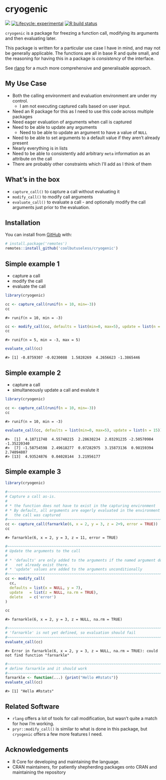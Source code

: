 
<!-- README.md is generated from README.Rmd. Please edit that file -->

# cryogenic

<!-- badges: start -->

![](https://img.shields.io/badge/cool-useless-green.svg) [![Lifecycle:
experimental](https://img.shields.io/badge/lifecycle-experimental-orange.svg)](https://www.tidyverse.org/lifecycle/#experimental)
[![R build
status](https://github.com/coolbutuseless/cryogenic/workflows/R-CMD-check/badge.svg)](https://github.com/coolbutuseless/cryogenic/actions)
<!-- badges: end -->

`cryogenic` is a package for freezing a function call, modifying its
arguments and then evaluating later.

This package is written for a particular use case I have in mind, and
may not be generally applicable. The functions are all in base R and
quite small, and the reasoning for having this in a package is
*consistency* of the interface.

See [rlang](https://cran.r-project.org/package=rlang) for a much more
comprehensive and generalisable approach.

## My Use Case

  - Both the calling environment and evaluation environment are under my
    control.
      - I am not executing captured calls based on user input.
  - Need an R package for this as I need to use this code across
    multiple packages
  - Need eager evaluation of arguments when call is captured
  - Need to be able to update any arguments
      - Need to be able to update an argument to have a value of `NULL`
  - Need to be able to set arguments to a default value if they aren’t
    already present
  - Nearly everything is in lists
  - Need to be able to consistently add arbitrary `meta` information as
    an attribute on the call
  - There are probably other constraints which I’ll add as I think of
    them

## What’s in the box

  - `capture_call()` to capture a call without evaluating it
  - `modify_call()` to modify call arguments
  - `evaluate_call()` to evaluate a call - and optionally modify the
    call arguments just prior to the evaluation.

## Installation

You can install from
[GitHub](https://github.com/coolbutuseless/cryogenic) with:

``` r
# install.package('remotes')
remotes::install_github('coolbutuseless/cryogenic')
```

## Simple example 1

  - capture a call
  - modify the call
  - evaluate the call

<!-- end list -->

``` r
library(cryogenic)

cc <- capture_call(runif(n = 10, min=-3))
cc
```

    #> runif(n = 10, min = -3)

``` r
cc <- modify_call(cc, defaults = list(min=0, max=5), update = list(n = 5))
cc
```

    #> runif(n = 5, min = -3, max = 5)

``` r
evaluate_call(cc)
```

    #> [1] -0.8759307 -0.0230088  1.5828269  4.2656623 -1.3865446

## Simple example 2

  - capture a call
  - simultaneously update a call and evalute it

<!-- end list -->

``` r
library(cryogenic)

cc <- capture_call(runif(n = 10, min=-3))
cc
```

    #> runif(n = 10, min = -3)

``` r
evaluate_call(cc, defaults = list(min=0, max=5), update = list(n = 15))
```

    #>  [1]  4.18711748  4.55740215  2.28638234  2.03291235 -2.50570984 -1.35220340
    #>  [7] -1.58754598  2.49618277  0.07282975  3.15873136  0.98159394  2.74094807
    #> [13]  4.93524876  0.04028144  3.21956177

## Simple example 3

``` r
library(cryogenic)

#~~~~~~~~~~~~~~~~~~~~~~~~~~~~~~~~~~~~~~~~~~~~~~~~~~~~~~~~~~~~~~~~~~~~~~~~~~~~~
# Capture a call as-is.
#
# * the function does not have to exist in the capturing environment
# * By default, all arguments are eagerly evaluated in the environment in which
#   the call was captured
#~~~~~~~~~~~~~~~~~~~~~~~~~~~~~~~~~~~~~~~~~~~~~~~~~~~~~~~~~~~~~~~~~~~~~~~~~~~~~
cc <- capture_call(farnarkle(6, x = 2, y = 3, z = 2+9, error = TRUE))
cc
```

    #> farnarkle(6, x = 2, y = 3, z = 11, error = TRUE)

``` r
#~~~~~~~~~~~~~~~~~~~~~~~~~~~~~~~~~~~~~~~~~~~~~~~~~~~~~~~~~~~~~~~~~~~~~~~~~~~~~
# Update the arguments to the call
#
# * 'defaults' are only added to the arguments if the named argument does 
#    not already exist there.
# * 'update' values are added to the arguments unconditionally
#~~~~~~~~~~~~~~~~~~~~~~~~~~~~~~~~~~~~~~~~~~~~~~~~~~~~~~~~~~~~~~~~~~~~~~~~~~~~~
cc <- modify_call(
  cc, 
  defaults = list(x = NULL, y = 7), 
  update   = list(z = NULL, na.rm = TRUE),
  delete   = c('error')
)

cc
```

    #> farnarkle(6, x = 2, y = 3, z = NULL, na.rm = TRUE)

``` r
#~~~~~~~~~~~~~~~~~~~~~~~~~~~~~~~~~~~~~~~~~~~~~~~~~~~~~~~~~~~~~~~~~~~~~~~~~~~~~
# 'farnarkle' is not yet defined, so evaluation should fail
#~~~~~~~~~~~~~~~~~~~~~~~~~~~~~~~~~~~~~~~~~~~~~~~~~~~~~~~~~~~~~~~~~~~~~~~~~~~~~
evaluate_call(cc)
```

    #> Error in farnarkle(6, x = 2, y = 3, z = NULL, na.rm = TRUE): could not find function "farnarkle"

``` r
#~~~~~~~~~~~~~~~~~~~~~~~~~~~~~~~~~~~~~~~~~~~~~~~~~~~~~~~~~~~~~~~~~~~~~~~~~~~~~
# define farnarkle and it should work
#~~~~~~~~~~~~~~~~~~~~~~~~~~~~~~~~~~~~~~~~~~~~~~~~~~~~~~~~~~~~~~~~~~~~~~~~~~~~~
farnarkle <- function(...) {print("Hello #Rstats")}
evaluate_call(cc)
```

    #> [1] "Hello #Rstats"

## Related Software

  - `rlang` offers a lot of tools for call modification, but wasn’t
    quite a match for how I’m working.
  - `pryr::modify_call()` is similar to what is done in this package,
    but `cryogenic` offers a few more features I need.

## Acknowledgements

  - R Core for developing and maintaining the language.
  - CRAN maintainers, for patiently shepherding packages onto CRAN and
    maintaining the repository

